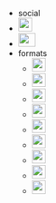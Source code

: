 -  	social
  - <img src='https://upload.wikimedia.org/wikipedia/commons/9/95/Font_Awesome_5_brands_github.svg' style='height:24px;'/> 
  - <img src='https://upload.wikimedia.org/wikipedia/commons/8/80/LinkedIn_Logo_2013.svg' style='height:24px;width:30px;object-fit:cover;object-position: 100% 0;'/>
- formats
  - <img src='https://upload.wikimedia.org/wikipedia/commons/4/48/Markdown-mark.svg' style='height:24px;'/>
  - <img src='https://upload.wikimedia.org/wikipedia/commons/7/7d/Adobe_PDF.svg' style='height:24px;'/>
  - <img src='https://upload.wikimedia.org/wikipedia/commons/8/87/PDF_file_icon.svg' style='height:24px;'/>
  - <img src='https://upload.wikimedia.org/wikipedia/commons/6/61/HTML5_logo_and_wordmark.svg' style='height:24px;'/>
  - <img src='https://upload.wikimedia.org/wikipedia/commons/f/fb/.docx_icon.svg' style='height:24px;'/>
  - <img src='https://json-schema.org/assets/logo.svg' style='height:24px;'/>
  - <img src='https://upload.wikimedia.org/wikipedia/commons/c/c9/JSON_vector_logo.svg' style='height:24px;'/>

  - <img src='https://upload.wikimedia.org/wikipedia/commons/d/db/Npm-logo.svg' style='height:24px;'/>

  - <img src='https://symbols.getvecta.com/stencil_89/68_npm-icon.8355ce9423.svg' style='height:24px;'/>

  